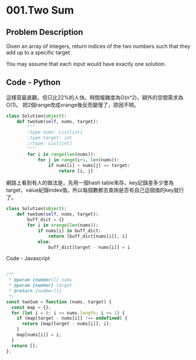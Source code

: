 001.Two Sum
========

Problem Description
--------

Given an array of integers, return indices of the two numbers such that they add up to a specific target.

You may assume that each input would have exactly one solution.



Code - Python
--------

這樣寫最直觀，但只比22%的人快。時間複雜度為O(n^2)，額外的空間需求為O(1)。
把2個range改成xrange後反而變慢了，原因不明。

```python
class Solution(object):
    def twoSum(self, nums, target):
        """
        :type nums: List[int]
        :type target: int
        :rtype: List[int]
        """
        for i in range(len(nums)):
            for j in range(i+1, len(nums)):
                if nums[i] + nums[j] == target:
                    return [i, j]
```

網路上看到有人的做法是，先用一個hash table來存，key記錄差多少會為target，value紀錄index值。所以每個數都去查詢是否有自己這個值的key就行了。

```python
class Solution(object):
    def twoSum(self, nums, target):
        buff_dict = {}
        for i in xrange(len(nums)):
            if nums[i] in buff_dict:
                return [buff_dict[nums[i]], i]
            else:
                buff_dict[target - nums[i]] = i
```

Code - Javascript

```javascript

/**
 * @param {number[]} nums
 * @param {number} target
 * @return {number[]}
 */
const twoSum = function (nums, target) {
  const map = {};
  for (let i = 0; i <= nums.length; i += 1) {
    if (map[target - nums[i]] !== undefined) {
      return [map[target - nums[i]], i];
    }
    map[nums[i]] = i;
  }
  return [];
};

```
